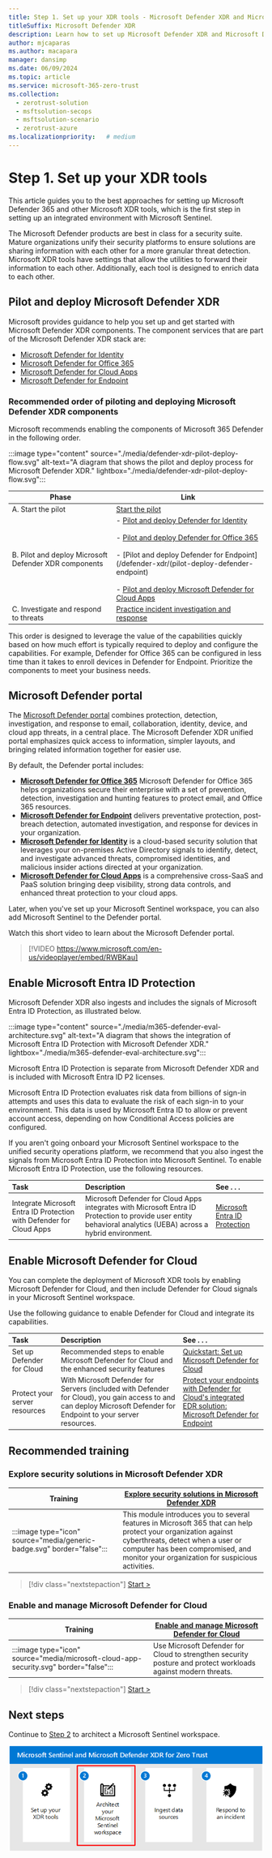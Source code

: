 ```yaml
---
title: Step 1. Set up your XDR tools - Microsoft Defender XDR and Microsoft Defender for Cloud
titleSuffix: Microsoft Defender XDR
description: Learn how to set up Microsoft Defender XDR and Microsoft Defender for Cloud, an extended detection and response (XDR) solution, and integrate it with Microsoft Sentinel.
author: mjcaparas
ms.author: macapara
manager: dansimp
ms.date: 06/09/2024
ms.topic: article
ms.service: microsoft-365-zero-trust
ms.collection: 
  - zerotrust-solution
  - msftsolution-secops
  - msftsolution-scenario
  - zerotrust-azure
ms.localizationpriority:   # medium
---
```


# Step 1. Set up your XDR tools


This article guides you to the best approaches for setting up Microsoft Defender 365 and other Microsoft XDR tools, which is the first step in setting up an integrated environment with Microsoft Sentinel.

The Microsoft Defender products are best in class for a security suite. Mature organizations unify their security platforms to ensure solutions are sharing information with each other for a more granular threat detection. Microsoft XDR tools have settings that allow the utilities to forward their information to each other. Additionally, each tool is designed to enrich data to each other.  


## Pilot and deploy Microsoft Defender XDR

Microsoft provides guidance to help you set up and get started with Microsoft Defender XDR components. The component services that are part of the Microsoft Defender XDR stack are:

- [Microsoft Defender for Identity](/defender-for-identity/what-is)
- [Microsoft Defender for Office 365](/microsoft-365/security/office-365-security)
- [Microsoft Defender for Cloud Apps](/defender-cloud-apps/)
- [Microsoft Defender for Endpoint](/microsoft-365/security/defender-endpoint)

### Recommended order of piloting and deploying Microsoft Defender XDR components

Microsoft recommends enabling the components of Microsoft 365 Defender in the following order.

:::image type="content" source="./media/defender-xdr-pilot-deploy-flow.svg" alt-text="A diagram that shows the pilot and deploy process for Microsoft Defender XDR." lightbox="./media/defender-xdr-pilot-deploy-flow.svg":::

| Phase | Link |
|---|---|
| A. Start the pilot | [Start the pilot](/defender-xdr/pilot-deploy-overview#start-the-pilot)|
| B. Pilot and deploy Microsoft Defender XDR components | - [Pilot and deploy Defender for Identity](/defender-xdr/pilot-deploy-defender-identity) <br><br> - [Pilot and deploy  Defender for Office 365](/defender-xdr/pilot-deploy-defender-office-365) <br><br> - [Pilot and deploy Defender for Endpoint](/defender-xdr/(pilot-deploy-defender-endpoint) <br><br> - [Pilot and deploy Microsoft Defender for Cloud Apps](/defender-xdr/pilot-deploy-defender-cloud-apps)  |
|C. Investigate and respond to threats | [Practice incident investigation and response](/defender-xdr/pilot-deploy-investigate-respond) |

This order is designed to leverage the value of the capabilities quickly based on how much effort is typically required to deploy and configure the capabilities. For example, Defender for Office 365 can be configured in less time than it takes to enroll devices in Defender for Endpoint. Prioritize the components to meet your business needs.

## Microsoft Defender portal

The [Microsoft Defender portal](https://sip.security.microsoft.com/homepage) combines protection, detection, investigation, and response to email, collaboration, identity, device, and cloud app threats, in a central place. The Microsoft Defender XDR unified portal emphasizes quick access to information, simpler layouts, and bringing related information together for easier use.

By default, the Defender portal includes:

- **[Microsoft Defender for Office 365](/microsoft-365/security/office-365-security/defender-for-office-365)** Microsoft Defender for Office 365 helps organizations secure their enterprise with a set of prevention, detection, investigation and hunting features to protect email, and Office 365 resources.
- **[Microsoft Defender for Endpoint](/microsoft-365/security/defender-endpoint/microsoft-defender-advanced-threat-protection)** delivers preventative protection, post-breach detection, automated investigation, and response for devices in your organization.
- **[Microsoft Defender for Identity](/defender-for-identity/what-is)** is a cloud-based security solution that leverages your on-premises Active Directory signals to identify, detect, and investigate advanced threats, compromised identities, and malicious insider actions directed at your organization.
- **[Microsoft Defender for Cloud Apps](/cloud-app-security/)** is a comprehensive cross-SaaS and PaaS solution bringing deep visibility, strong data controls, and enhanced threat protection to your cloud apps.

Later, when you've set up your Microsoft Sentinel workspace, you can also add Microsoft Sentinel to the Defender portal.

Watch this short video to learn about the Microsoft Defender portal.
> [!VIDEO https://www.microsoft.com/en-us/videoplayer/embed/RWBKau]

<a name='enable-azure-ad-identity-protection'></a>

## Enable Microsoft Entra ID Protection

Microsoft Defender XDR also ingests and includes the signals of Microsoft Entra ID Protection, as illustrated below.

:::image type="content" source="./media/m365-defender-eval-architecture.svg" alt-text="A diagram that shows the integration of Microsoft Entra ID Protection with Microsoft Defender XDR." lightbox="./media/m365-defender-eval-architecture.svg":::

Microsoft Entra ID Protection is separate from Microsoft Defender XDR and is included with Microsoft Entra ID P2 licenses.

Microsoft Entra ID Protection evaluates risk data from billions of sign-in attempts and uses this data to evaluate the risk of each sign-in to your environment. This data is used by Microsoft Entra ID to allow or prevent account access, depending on how Conditional Access policies are configured.  

If you aren't going onboard your Microsoft Sentinel workspace to the unified security operations platform, we recommend that you also ingest the signals from Microsoft Entra ID Protection into Microsoft Sentinel. To enable Microsoft Entra ID Protection, use the following resources.

|       Task  |     Description  |     See . . .  |
|:---|:---|:---|
| Integrate Microsoft Entra ID Protection with Defender for Cloud Apps  | Microsoft Defender for Cloud Apps integrates with Microsoft Entra ID Protection to provide user entity behavioral analytics (UEBA) across a hybrid environment. | [Microsoft Entra ID Protection](/defender-cloud-apps/aadip-integration) 


## Enable Microsoft Defender for Cloud
You can complete the deployment of Microsoft XDR tools by enabling Microsoft Defender for Cloud, and then include Defender for Cloud signals in your Microsoft Sentinel workspace.  

<!---
![Image of Microsoft Defender XDR and Microsoft Defender for Cloud](./media/m365d-cloud.png)

--->

Use the following guidance to enable Defender for Cloud and integrate its capabilities.

|       Task  |     Description  |     See . . .  |
|:---|:---|:---|
|Set up Defender for Cloud |	Recommended steps to enable Microsoft Defender for Cloud and the enhanced security features | [Quickstart: Set up Microsoft Defender for Cloud](/azure/defender-for-cloud/get-started)
|Protect your server resources | With Microsoft Defender for Servers (included with Defender for Cloud), you gain access to and can deploy Microsoft Defender for Endpoint to your server resources. | [Protect your endpoints with Defender for Cloud's integrated EDR solution: Microsoft Defender for Endpoint](/azure/defender-for-cloud/integration-defender-for-endpoint?WT.mc_id=Portal-Microsoft_Azure_Security_CloudNativeCompute)

## Recommended training

### Explore security solutions in Microsoft Defender XDR

|Training  |[Explore security solutions in Microsoft Defender XDR](/training/modules/explore-security-solutions-microsoft-365-defender/)|
|---------|---------|
|:::image type="icon" source="media/generic-badge.svg" border="false"::: | This module introduces you to several features in Microsoft 365 that can help protect your organization against cyberthreats, detect when a user or computer has been compromised, and monitor your organization for suspicious activities.|
> [!div class="nextstepaction"]
> [Start >](/training/modules/explore-security-solutions-microsoft-365-defender/)

### Enable and manage Microsoft Defender for Cloud

|Training  |[Enable and manage Microsoft Defender for Cloud](/training/modules/azure-security-center/)|
|---------|---------|
|:::image type="icon" source="media/microsoft-cloud-app-security.svg" border="false"::: | Use Microsoft Defender for Cloud to strengthen security posture and protect workloads against modern threats. |
> [!div class="nextstepaction"]
> [Start >](/training/modules/azure-security-center/)

## Next steps

Continue to [Step 2](siem-workspace.md) to architect a Microsoft Sentinel workspace.

[![Image of Microsoft Sentinel and XDR solution steps with step 2 highlighted](./media/siem-xdr-solution-2.png)](siem-workspace.md)
